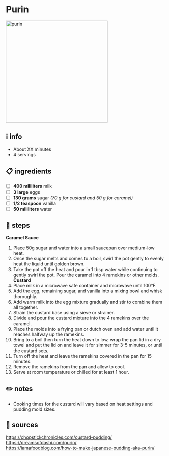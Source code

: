 # Purin  
<img src="https://www.dreamsofdashi.com/wp-content/uploads/2017/09/Japanese-Custard-Purin-Final-2.jpg" alt="purin" width="320"/>  

## ℹ️ info  
* About XX minutes  
* 4 servings  

## 📋 ingredients  
- [ ] **400	mililiters**	milk
- [ ] **3	large**	eggs
- [ ] **130	grams**	sugar *(70 g for custard and 50 g for caramel)*
- [ ] **1/2	teaspoon**	vanilla
- [ ] **50	mililiters**	water

## 🔪 steps  
**Caramel Sauce**
1. Place 50g sugar and water into a small saucepan over medium-low heat.
2. Once the sugar melts and comes to a boil, swirl the pot gently to evenly heat the liquid until golden brown.
3. Take the pot off the heat and pour in 1 tbsp water while continuing to gently swirl the pot. Pour the caramel into 4 ramekins or other molds.
**Custard**
1. Place milk in a microwave safe container and microwave until 100°F.
2. Add the egg, remaining sugar, and vanilla into a mixing bowl and whisk thoroughly.
3. Add warm milk into the egg mixture gradually and stir to combine them all together.
4. Strain the custard base using a sieve or strainer.
5. Divide and pour the custard mixture into the 4 ramekins over the caramel.
6. Place the molds into a frying pan or dutch oven and add water until it reaches halfway up the ramekins.
7. Bring to a boil then turn the heat down to low, wrap the pan lid in a dry towel and put the lid on and leave it for simmer for 3-5 minutes, or until the custard sets.
8. Turn off the heat and leave the ramekins covered in the pan for 15 minutes.
9. Remove the ramekins from the pan and allow to cool.
10. Serve at room temperature or chilled for at least 1 hour.

## ✏️ notes  
* Cooking times for the custard will vary based on heat settings and pudding mold sizes.

## 🔗 sources  
https://chopstickchronicles.com/custard-pudding/  
https://dreamsofdashi.com/purin/  
https://iamafoodblog.com/how-to-make-japanese-pudding-aka-purin/  

